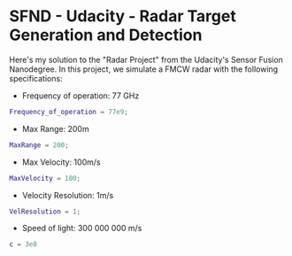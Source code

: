 # SFND - Udacity - Radar Target Generation and Detection

Here's my solution to the "Radar Project" from the Udacity's Sensor Fusion Nanodegree.
In this project, we simulate a FMCW radar with the following specifications:
- Frequency of operation: 77 GHz

```matlab
Frequency_of_operation = 77e9;
```

- Max Range: 200m

```matlab
MaxRange = 200;
```

- Max Velocity: 100m/s

```matlab
MaxVelocity = 100;
```

- Velocity Resolution: 1m/s

```matlab
VelResolution = 1;
```

- Speed of light: 300 000 000 m/s

```matlab
c = 3e8
```


